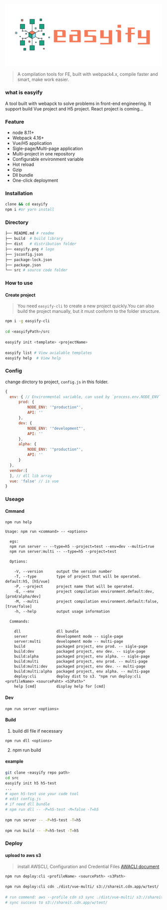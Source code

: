 ![logo](./easyify.png)

>A compilation tools for FE, built with webpack4.x, compile faster and smart, make work easier.

### what is easyify

A tool built with webapck to solve problems in front-end engineering.
It support build Vue project and H5 project. React project is coming...

### Feature

* node 8.11+
* Webpack 4.16+
* Vue/H5 application
* Sigle-page/Multi-page application
* Multi-project in one repository
* Configurable environment variable
* Hot reload
* Gzip
* Dll bundle
* One-click deployment

### Installation

```bash
clone && cd easyify
npm i #or yarn install
```

### Directory

```bash
├── README.md # readme
├── build  # build library
├── dist   # distribution folder
├── easyify.png # logo
├── jsconfig.json 
├── package-lock.json
├── package.json 
└── src # source code folder
```

### How to use

#### Create project

>You need `easyify-cli` to create a new project quickly.You can also build the project manually, but it must conform to the folder structure.

```bash
npm i -g easyify-cli

cd <easyifyPath>/src

easyify init <template> <projectName>

easyify list # View avialable templates 
easyify help  # View help
```


### Config
change dirctory to project, `config.js` in this folder.
```javascript
{
  env: { // Environmental variable, can used by `process.env.NODE_ENV` `process.env.API`
      prod: {
          NODE_ENV: '"production"',
          API: ''
      },
      dev: {
          NODE_ENV: '"development"',
          API: ''
      },
      alpha: {
          NODE_ENV: '"production"',
          API: ''
      }
  },
  vendor:[
  ], // dll lib array
  vue: 'false' // is vue
}
```

### Useage

#### Cmmand

```
npm run help
```

```
Usage: npm run <command> -- <options>

  egs: 
  npm run server -- --type=h5 --project=test --env=dev --multi=true 
  npm run server:multi -- --type=h5 --project=test

  Options:

    -V, --version      output the version number
    -T, --type         type of project that will be operated. default:h5, [h5/vue]
    -P, --project      project name that will be operated.
    -E, --env          project compilation environment.default:dev, [prod/alpha/dev]
    -M, --multi        project compilation environment.default:false, [true/false]
    -h, --help         output usage information

  Commands:

    dll                dll bundle
    server             development mode -- sigle-page
    server:multi       development mode -- multi-page
    build              packaged project, env prod. -- sigle-page
    build:dev          packaged project, env dev. -- sigle-page
    build:alpha        packaged project, env alpha. -- sigle-page
    build:multi        packaged project, env prod. -- multi-page
    build:multi:dev    packaged project, env dev. -- multi-page
    build:multi:alpha  packaged project, env alpha. -- multi-page
    deploy:cli         deploy dist to s3. "npm run deploy:cli <profileName> <sourcePaht> <S3Path>"
    help [cmd]         display help for [cmd]

```

#### Dev

```
npm run server <options>
```
#### Build

1. build dll file if necessary

```
npm run dll <options>

```
2. npm run build  

#### example
```bash
git clone <easyify repo path>
cd src
easyify init h5 h5-test
...
# open h5-test use your code tool
# edit config.js
# if need dll bundle
# npm run dll -- -P=h5-test -M=false -T=h5

npm run server -- -P=h5-test -T=h5

npm run build -- -P=h5-test -T=h5

```



### Deploy

#### upload to aws s3

> install AWSCLI, Configuration and Credential Files
> [AWACLI document](https://docs.aws.amazon.com/cli/latest/userguide/cli-config-files.html)

```bash
npm run deploy:cli <profileName> <sourcePath> <s3Path>
 
npm run deploy:cli cdn ./dist/vue-multi/ s3://shareit.cdn.app/w/test/

# run commend: aws --profile cdn s3 sync ./dist/vue-multi/ s3://shareit.cdn.app/w/test/ --delete --exclude=".*"
# sync success to s3://shareit.cdn.app/w/test/
```

